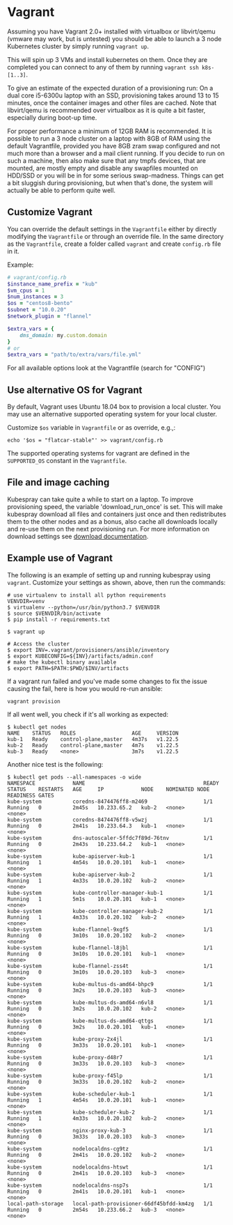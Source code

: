 # Vagrant

Assuming you have Vagrant 2.0+ installed with virtualbox or libvirt/qemu
(vmware may work, but is untested) you should be able to launch a 3 node
Kubernetes cluster by simply running `vagrant up`.

This will spin up 3 VMs and install kubernetes on them.
Once they are completed you can connect to any of them by running `vagrant ssh k8s-[1..3]`.

To give an estimate of the expected duration of a provisioning run:
On a dual core i5-6300u laptop with an SSD, provisioning takes around 13
to 15 minutes, once the container images and other files are cached.
Note that libvirt/qemu is recommended over virtualbox as it is quite a bit
faster, especially during boot-up time.

For proper performance a minimum of 12GB RAM is recommended.
It is possible to run a 3 node cluster on a laptop with 8GB of RAM using
the default Vagrantfile, provided you have 8GB zram swap configured and
not much more than a browser and a mail client running.
If you decide to run on such a machine, then also make sure that any tmpfs
devices, that are mounted, are mostly empty and disable any swapfiles
mounted on HDD/SSD or you will be in for some serious swap-madness.
Things can get a bit sluggish during provisioning, but when that's done,
the system will actually be able to perform quite well.

## Customize Vagrant

You can override the default settings in the `Vagrantfile` either by
directly modifying the `Vagrantfile` or through an override file.
In the same directory as the `Vagrantfile`, create a folder called
`vagrant` and create `config.rb` file in it.

Example:

```ruby
# vagrant/config.rb
$instance_name_prefix = "kub"
$vm_cpus = 1
$num_instances = 3
$os = "centos8-bento"
$subnet = "10.0.20"
$network_plugin = "flannel"

$extra_vars = {
    dns_domain: my.custom.domain
}
# or
$extra_vars = "path/to/extra/vars/file.yml"
```

For all available options look at the Vagrantfile (search for "CONFIG")

## Use alternative OS for Vagrant

By default, Vagrant uses Ubuntu 18.04 box to provision a local cluster.
You may use an alternative supported operating system for your local cluster.

Customize `$os` variable in `Vagrantfile` or as override, e.g.,:

```ShellSession
echo '$os = "flatcar-stable"' >> vagrant/config.rb
```

The supported operating systems for vagrant are defined in the `SUPPORTED_OS`
constant in the `Vagrantfile`.

## File and image caching

Kubespray can take quite a while to start on a laptop. To improve provisioning
speed, the variable 'download_run_once' is set. This will make kubespray
download all files and containers just once and then redistributes them to
the other nodes and as a bonus, also cache all downloads locally and re-use
them on the next provisioning run. For more information on download settings
see [download documentation](/docs/advanced/downloads.md).

## Example use of Vagrant

The following is an example of setting up and running kubespray using `vagrant`.
Customize your settings as shown, above, then run the commands:

```ShellSession
# use virtualenv to install all python requirements
VENVDIR=venv
$ virtualenv --python=/usr/bin/python3.7 $VENVDIR
$ source $VENVDIR/bin/activate
$ pip install -r requirements.txt

$ vagrant up

# Access the cluster
$ export INV=.vagrant/provisioners/ansible/inventory
$ export KUBECONFIG=${INV}/artifacts/admin.conf
# make the kubectl binary available
$ export PATH=$PATH:$PWD/$INV/artifacts
```

If a vagrant run failed and you've made some changes to fix the issue causing
the fail, here is how you would re-run ansible:

```ShellSession
vagrant provision
```

If all went well, you check if it's all working as expected:

```ShellSession
$ kubectl get nodes
NAME    STATUS   ROLES                  AGE     VERSION
kub-1   Ready    control-plane,master   4m37s   v1.22.5
kub-2   Ready    control-plane,master   4m7s    v1.22.5
kub-3   Ready    <none>                 3m7s    v1.22.5
```

Another nice test is the following:

```ShellSession
$ kubectl get pods --all-namespaces -o wide
NAMESPACE            NAME                                      READY   STATUS    RESTARTS   AGE     IP            NODE    NOMINATED NODE   READINESS GATES
kube-system          coredns-8474476ff8-m2469                  1/1     Running   0          2m45s   10.233.65.2   kub-2   <none>           <none>
kube-system          coredns-8474476ff8-v5wzj                  1/1     Running   0          2m41s   10.233.64.3   kub-1   <none>           <none>
kube-system          dns-autoscaler-5ffdc7f89d-76tnv           1/1     Running   0          2m43s   10.233.64.2   kub-1   <none>           <none>
kube-system          kube-apiserver-kub-1                      1/1     Running   1          4m54s   10.0.20.101   kub-1   <none>           <none>
kube-system          kube-apiserver-kub-2                      1/1     Running   1          4m33s   10.0.20.102   kub-2   <none>           <none>
kube-system          kube-controller-manager-kub-1             1/1     Running   1          5m1s    10.0.20.101   kub-1   <none>           <none>
kube-system          kube-controller-manager-kub-2             1/1     Running   1          4m33s   10.0.20.102   kub-2   <none>           <none>
kube-system          kube-flannel-9xgf5                        1/1     Running   0          3m10s   10.0.20.102   kub-2   <none>           <none>
kube-system          kube-flannel-l8jbl                        1/1     Running   0          3m10s   10.0.20.101   kub-1   <none>           <none>
kube-system          kube-flannel-zss4t                        1/1     Running   0          3m10s   10.0.20.103   kub-3   <none>           <none>
kube-system          kube-multus-ds-amd64-bhpc9                1/1     Running   0          3m2s    10.0.20.103   kub-3   <none>           <none>
kube-system          kube-multus-ds-amd64-n6vl8                1/1     Running   0          3m2s    10.0.20.102   kub-2   <none>           <none>
kube-system          kube-multus-ds-amd64-qttgs                1/1     Running   0          3m2s    10.0.20.101   kub-1   <none>           <none>
kube-system          kube-proxy-2x4jl                          1/1     Running   0          3m33s   10.0.20.101   kub-1   <none>           <none>
kube-system          kube-proxy-d48r7                          1/1     Running   0          3m33s   10.0.20.103   kub-3   <none>           <none>
kube-system          kube-proxy-f45lp                          1/1     Running   0          3m33s   10.0.20.102   kub-2   <none>           <none>
kube-system          kube-scheduler-kub-1                      1/1     Running   1          4m54s   10.0.20.101   kub-1   <none>           <none>
kube-system          kube-scheduler-kub-2                      1/1     Running   1          4m33s   10.0.20.102   kub-2   <none>           <none>
kube-system          nginx-proxy-kub-3                         1/1     Running   0          3m33s   10.0.20.103   kub-3   <none>           <none>
kube-system          nodelocaldns-cg9tz                        1/1     Running   0          2m41s   10.0.20.102   kub-2   <none>           <none>
kube-system          nodelocaldns-htswt                        1/1     Running   0          2m41s   10.0.20.103   kub-3   <none>           <none>
kube-system          nodelocaldns-nsp7s                        1/1     Running   0          2m41s   10.0.20.101   kub-1   <none>           <none>
local-path-storage   local-path-provisioner-66df45bfdd-km4zg   1/1     Running   0          2m54s   10.233.66.2   kub-3   <none>           <none>
```
